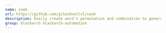 ```yaml
---
name: cook
url: https://github.com/giteshnxtlvl/cook
description: Easily create word's permutation and combination to generate complex wordlists and passwords.
group: blackarch blackarch-automation
---
```

